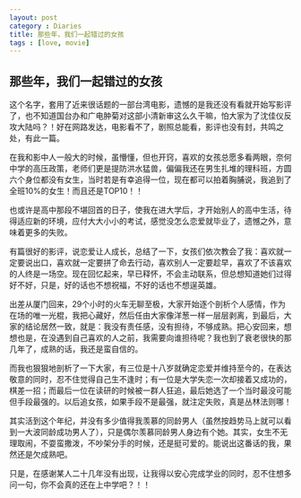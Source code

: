 ```yaml
---
layout: post
category : Diaries
title: 那些年，我们一起错过的女孩
tags : [love, movie]
---
```



## 那些年，我们一起错过的女孩 ##

这个名字，套用了近来很话题的一部台湾电影，遗憾的是我还没有看就开始写影评了，也不知道国台办和广电肿菊对这部小清新审这么久干嘛，怕大家为了沈佳仪反攻大陆吗？！好在网路发达，电影看不了，剧照总能看，影评也没有封，共鸣之处，有此一篇。

在我和影中人一般大的时候，虽懵懂，但也开窍，喜欢的女孩总愿多看两眼，奈何中学的高压政策，老师们更是提防洪水猛兽，偏偏我还在男生扎堆的理科班，方圆六个身位都没有女生，当时若是有幸追得一位，现在都可以拍着胸脯说，我追到了全班10%的女生！而且还是TOP10！！

也或许是高中那段不堪回首的日子，使我在进大学后，才开始别人的高中生活，待得适应新的环境，应付大大小小的考试，感觉没怎么恋爱就毕业了，遗憾之外，意味着更多的失败。

有篇很好的影评，说恋爱让人成长，总结了一下，女孩们依次教会了我：喜欢就一定要说出口，喜欢就一定要拼了命去行动，喜欢别人一定要趁早，喜欢了不该喜欢的人终是一场空。现在回忆起来，早已释怀，不会主动联系，但总想知道她们过得好不好，只是，好的话也不想祝福，不好的话也不想逞英雄。

出差从厦门回来，29个小时的火车无聊至极，大家开始逐个剖析个人感情，作为在场的唯一光棍，我把心藏好，然后任由大家像洋葱一样一层层剥离，到最后，大家的结论居然一致，就是：我没有责任感，没有担待，不够成熟。把心安回来，想想也是，在没遇到自己喜欢的人之前，我需要向谁担待呢？我也到了衰老很快的那几年了，成熟的话，我还是蛮自信的。

而我也狠狠地剖析了一下大家，有三位是十八岁就确定恋爱并维持至今的，在表达敬意的同时，忍不住觉得自己生不逢时；有一位是大学失恋一次却接着又成功的，棋差一招；而最后一位在读研的时候被一群人狂追，最后她选了一个当时最没可能但手段最强的。以后追女孩，如果手段不是最强，就注定失败，真是丛林法则哪！

其实活到这个年纪，并没有多少值得我羡慕的同龄男人（虽然按趋势马上就可以看到一大波同龄成功男人了），只是偶尔羡慕同龄男人身边有个她。其实，女生不无理取闹，不耍蛮撒泼，不吵架分手的时候，还是挺可爱的。能说出这番话的我，果然还是欠成熟吧。

只是，在感谢某人二十几年没有出现，让我得以安心完成学业的同时，忍不住想多问一句，你不会真的还在上中学吧？！！